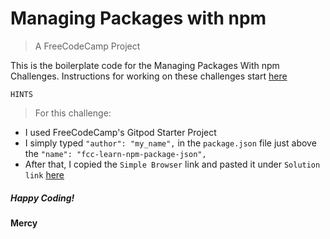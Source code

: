 # Managing Packages with npm
> A FreeCodeCamp Project

This is the boilerplate code for the Managing Packages With npm Challenges. Instructions for working on these challenges start <a href="https://www.freecodecamp.org/learn/back-end-development-and-apis/managing-packages-with-npm/">here</a>

`HINTS`
> For this challenge:
- I used FreeCodeCamp's Gitpod Starter Project
- I simply typed `"author": "my_name",` in the `package.json` file just above the `"name": "fcc-learn-npm-package-json",`
- After that, I copied the `Simple Browser` link and pasted it under `Solution link` <a href="https://www.freecodecamp.org/learn/back-end-development-and-apis/managing-packages-with-npm/how-to-use-package-json-the-core-of-any-node-js-project-or-npm-package">here</a>

<h5>Happy Coding!</h5>

**Mercy**
